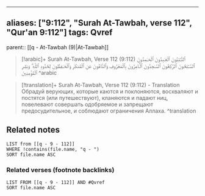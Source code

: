 
---
aliases: ["9:112", "Surah At-Tawbah, verse 112", "Qur'an 9:112"]
tags: Qvref
---

parent:: [[q - At-Tawbah (9)|At-Tawbah]]

> [!arabic]+ Surah At-Tawbah, Verse 112 (9:112)
> <span class="quran-arabic">ٱلتَّـٰٓئِبُونَ ٱلْعَـٰبِدُونَ ٱلْحَـٰمِدُونَ ٱلسَّـٰٓئِحُونَ ٱلرَّٰكِعُونَ ٱلسَّـٰجِدُونَ ٱلْـَٔامِرُونَ بِٱلْمَعْرُوفِ وَٱلنَّاهُونَ عَنِ ٱلْمُنكَرِ وَٱلْحَـٰفِظُونَ لِحُدُودِ ٱللَّهِ ۗ وَبَشِّرِ ٱلْمُؤْمِنِينَ</span>
^arabic

> [!translation]+ Surah At-Tawbah, Verse 112 (9:112) - Translation
> Обрадуй верующих, которые каются и поклоняются, восхваляют и постятся (или путешествуют), кланяются и падают ниц, повелевают совершать одобряемое и запрещают предосудительное, и соблюдают ограничения Аллаха.
^translation



## Related notes
```dataview
LIST from [[q - 9 - 112]]
WHERE !contains(file.name, "q - ")
SORT file.name ASC
```

### Related verses (footnote backlinks)
```dataview
LIST FROM [[q - 9 - 112]] AND #Qvref
SORT file.name ASC
```

